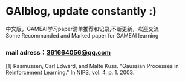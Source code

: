 # GAIblog, update constantly :)
中文版，GAMEAI学习paper清单推荐和记录,不断更新，欢迎交流  
Some Recommanded and Marked paper for GAMEAI learning  
### mail adress：361664056@qq.com  
[1] Rasmussen, Carl Edward, and Malte Kuss. "Gaussian Processes in Reinforcement Learning." In NIPS, vol. 4, p. 1. 2003.

